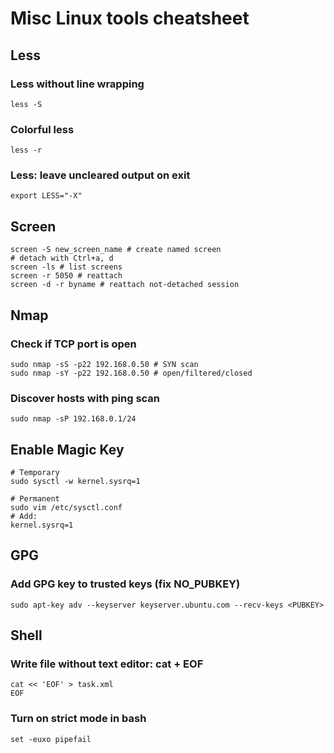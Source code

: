 # Misc Linux tools cheatsheet

## Less
### Less without line wrapping
```
less -S
```
### Colorful less
```
less -r
```
### Less: leave uncleared output on exit
```
export LESS="-X"
```

## Screen
```shell
screen -S new_screen_name # create named screen
# detach with Ctrl+a, d
screen -ls # list screens
screen -r 5050 # reattach
screen -d -r byname # reattach not-detached session
```

## Nmap
### Check if TCP port is open
```shell
sudo nmap -sS -p22 192.168.0.50 # SYN scan
sudo nmap -sY -p22 192.168.0.50 # open/filtered/closed
```
### Discover hosts with ping scan
```shell
sudo nmap -sP 192.168.0.1/24
```

## Enable Magic Key
```shell
# Temporary
sudo sysctl -w kernel.sysrq=1

# Permanent
sudo vim /etc/sysctl.conf
# Add:
kernel.sysrq=1
```

## GPG
### Add GPG key to trusted keys (fix NO_PUBKEY)
```shell
sudo apt-key adv --keyserver keyserver.ubuntu.com --recv-keys <PUBKEY>
```

## Shell
### Write file without text editor: cat + EOF
```shell
cat << 'EOF' > task.xml
EOF
```
### Turn on strict mode in bash
```shell
set -euxo pipefail
```
